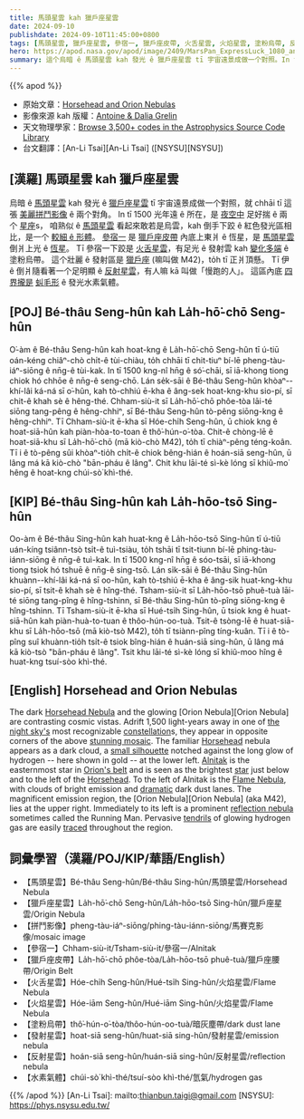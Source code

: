 ```yaml
---
title: 馬頭星雲 kah 獵戶座星雲
date: 2024-09-10
publishdate: 2024-09-10T11:45:00+0800
tags: [馬頭星雲, 獵戶座星雲, 參宿一, 獵戶座皮帶, 火舌星雲, 火焰星雲, 塗粉烏帶, 反射星雲, 發射星雲, M42]
hero: https://apod.nasa.gov/apod/image/2409/MarsPan_ExpressLuck_1080_annotated.jpg
summary: 這个烏暗 ê 馬頭星雲 kah 發光 ê 獵戶座星雲 tī 宇宙遠景成做一个對照。In to̍h 出現 tī 這个予人讚嘆 ê 拼鬥影像 ê 兩个對角。
---
```


{{% apod %}}

- 原始文章：[Horsehead and Orion Nebulas](https://apod.nasa.gov/apod/ap240910.html)
- 影像來源 kah 版權：[Antoine & Dalia Grelin](https://www.galactic-hunter.com/about)
- 天文物理學家：[Browse 3,500+ codes in the Astrophysics Source Code Library](http://ascl.net/)
- 台文翻譯：[An-Li Tsai][An-Li Tsai] ([NSYSU][NSYSU])

## [漢羅] 馬頭星雲 kah 獵戶座星雲
烏暗 ê [馬頭星雲][Horsehead Nebula] kah 發光 ê [獵戶座星雲][Orion Nebula 1] tī 宇宙遠景成做一个對照，就 chhāi tī 這張 [美麗拼鬥影像][stunning mosaic] ê 兩个對角。
In tī 1500 光年遠 ê 所在，是 [夜空中][the night sky's] 足好揣 ê 兩个 [星座][constellation]s，
咱熟似 ê [馬頭星雲][Horsehead 1] 看起來敢若是烏雲，kah 倒手下跤 ê 紅色發光區相比，是一个 [較細 ê 形體][small silhouette]。
[參宿一][Alnitak] 是 [獵戶座皮帶][Orion's belt] 內底上東爿 ê 恆星，是 [馬頭星雲][Horsehead 2] 倒爿上光 ê [恆星][star]。
Tī 參宿一下跤是 [火舌星雲][Flame Nebula]，有足光 ê 發射雲 kah [變化多端][dramatic] ê 塗粉烏帶。
這个壯麗 ê 發射區是 [獵戶座][Orion Nebula 2] (嘛叫做 M42)，to̍h tī 正爿頂懸。
Tī 伊 ê 倒爿隨看著一个足明顯 ê [反射星雲][reflection nebula]，有人嘛 kā 叫做「慢跑的人」。
這區內底 [四界攏是][traced] [虯毛形][tendrils] ê 發光水素氣體。

## [POJ] Bé-thâu Seng-hûn kah La̍h-hō͘-chō Seng-hûn
O͘-àm ê Bé-thâu Seng-hûn kah hoat-kng ê La̍h-hō͘-chō Seng-hûn tī ú-tiū oán-kéng chiâⁿ-chò chi̍t-ê tùi-chiàu, to̍h chhāi tī chit-tiuⁿ bí-lē pheng-tàu-iáⁿ-siōng ê nn̄g-ê tùi-kak.
In tī 1500 kng-nî hn̄g ê só͘-chāi, sī iā-khong tiong chiok hó chhōe ê nn̄g-ê seng-chō.
Lán se̍k-sāi ê Bé-thâu Seng-hûn khòaⁿ--khí-lâi ká-ná sī o͘-hûn, kah tò-chhiú ē-kha ê âng-sek hoat-kng-khu sio-pí, sī chit-ê khah sè ê hêng-thé.
Chham-siù-it sī La̍h-hō͘-chō phôe-tòa lāi-té siōng tang-pêng ê hêng-chhiⁿ, sī Bé-thâu Seng-hûn tò-pêng siōng-kng ê hêng-chhiⁿ.
Tī Chham-siù-it ē-kha sī Hóe-chi̍h Seng-hûn, ū chiok kng ê hoat-siā-hûn kah piàn-hòa-to-toan ê thô͘-hún-o͘-tòa.
Chit-ê chòng-lē ê hoat-siā-khu sī La̍h-hō͘-chō (mā kiò-chò M42), to̍h tī chiàⁿ-pêng téng-koân.
Tī i ê tò-pêng sûi khòaⁿ-tio̍h chi̍t-ê chiok bêng-hián ê hoán-siā seng-hûn, ū lâng má kā kiò-chò "bān-pháu ê lâng".
Chit khu lāi-té sì-kè lóng sī khiû-mo͘ hêng ê hoat-kng chúi-sò͘ khì-thé.

## [KIP] Bé-thâu Sing-hûn kah La̍h-hōo-tsō Sing-hûn
Oo-àm ê Bé-thâu Sing-hûn kah huat-kng ê La̍h-hōo-tsō Sing-hûn tī ú-tiū uán-kíng tsiânn-tsò tsi̍t-ê tuì-tsiàu, to̍h tshāi tī tsit-tiunn bí-lē phing-tàu-iánn-siōng ê nn̄g-ê tuì-kak.
In tī 1500 kng-nî hn̄g ê sóo-tsāi, sī iā-khong tiong tsiok hó tshuē ê nn̄g-ê sing-tsō.
Lán si̍k-sāi ê Bé-thâu Sing-hûn khuànn--khí-lâi ká-ná sī oo-hûn, kah tò-tshiú ē-kha ê âng-sik huat-kng-khu sio-pí, sī tsit-ê khah sè ê hîng-thé.
Tsham-siù-it sī La̍h-hōo-tsō phuê-tuà lāi-té siōng tang-pîng ê hîng-tshinn, sī Bé-thâu Sing-hûn tò-pîng siōng-kng ê hîng-tshinn.
Tī Tsham-siù-it ē-kha sī Hué-tsi̍h Sing-hûn, ū tsiok kng ê huat-siā-hûn kah piàn-huà-to-tuan ê thôo-hún-oo-tuà.
Tsit-ê tsòng-lē ê huat-siā-khu sī La̍h-hōo-tsō (mā kiò-tsò M42), to̍h tī tsiànn-pîng tíng-kuân.
Tī i ê tò-pîng suî khuànn-tio̍h tsi̍t-ê tsiok bîng-hián ê huán-siā sing-hûn, ū lâng má kā kiò-tsò "bān-pháu ê lâng".
Tsit khu lāi-té sì-kè lóng sī khiû-moo hîng ê huat-kng tsuí-sòo khì-thé.

## [English] Horsehead and Orion Nebulas
The dark [Horsehead Nebula][Horsehead Nebula] and the glowing [Orion Nebula][Orion Nebula] are contrasting cosmic vistas.
Adrift 1,500 light-years away in one of [the night sky's][the night sky's] most recognizable [constellation][constellation]s, they appear in opposite corners of the above [stunning mosaic][stunning mosaic].
The familiar [Horsehead][Horsehead 1] nebula appears as a dark cloud, a [small silhouette][small silhouette] notched against the long glow of hydrogen -- here shown in gold -- at the lower left.
[Alnitak][Alnitak] is the easternmost star in [Orion's belt][Orion's belt] and is seen as the brightest [star][star] just below and to the left of the [Horsehead][Horsehead 2].
To the left of Alnitak is the [Flame Nebula][Flame Nebula], with clouds of bright emission and [dramatic][dramatic] dark dust lanes.
The magnificent emission region, the [Orion Nebula][Orion Nebula] (aka M42), lies at the upper right.
Immediately to its left is a prominent [reflection nebula][reflection nebula] sometimes called the Running Man.
Pervasive [tendrils][tendrils] of glowing hydrogen gas are easily [traced][traced] throughout the region.

## 詞彙學習（漢羅/POJ/KIP/華語/English）
- 【馬頭星雲】Bé-thâu Seng-hûn/Bé-thâu Sing-hûn/馬頭星雲/Horsehead Nebula
- 【獵戶座星雲】La̍h-hō͘-chō Seng-hûn/La̍h-hōo-tsō Sing-hûn/獵戶座星雲/Origin Nebula
- 【拼鬥影像】pheng-tàu-iáⁿ-siōng/phing-tàu-iánn-siōng/馬賽克影像/mosaic image
- 【參宿一】Chham-siù-it/Tsham-siù-it/參宿一/Alnitak
- 【獵戶座皮帶】La̍h-hō͘-chō phôe-tòa/La̍h-hōo-tsō phuê-tuà/獵戶座腰帶/Origin Belt
- 【火舌星雲】Hóe-chi̍h Seng-hûn/Hué-tsi̍h Sing-hûn/火焰星雲/Flame Nebula
- 【火焰星雲】Hóe-iām Seng-hûn/Hué-iām Sing-hûn/火焰星雲/Flame Nebula
- 【塗粉烏帶】thô͘-hún-o͘-tòa/thôo-hún-oo-tuà/暗灰塵帶/dark dust lane
- 【發射星雲】hoat-siā seng-hûn/huat-siā sing-hûn/發射星雲/emission nebula
- 【反射星雲】hoán-siā seng-hûn/huán-siā sing-hûn/反射星雲/reflection nebula
- 【水素氣體】chúi-sò͘ khì-thé/tsuí-sòo khì-thé/氫氣/hydrogen gas

{{% /apod %}}
[An-Li Tsai]: mailto:thianbun.taigi@gmail.com
[NSYSU]: https://phys.nsysu.edu.tw/

[copyright]: https://apod.nasa.gov/apod/fap/lib/about_apod.html#srapply
[License3]: https://creativecommons.org/licenses/by/3.0/
[License2]:https://creativecommons.org/licenses/by-nc-nd/2.0/

[Horsehead Nebula]:https://apod.nasa.gov/apod/ap231120.html
[Orion Nebula 1]:https://apod.nasa.gov/apod/ap191030.html
[the night sky's]:https://apod.nasa.gov/apod/ap220416.html
[constellation]:https://en.wikipedia.org/wiki/Constellation
[stunning mosaic]:https://www.galactic-hunter.com/post/ic-434-the-horsehead-flame-nebulae
[Horsehead 1]:https://en.wikipedia.org/wiki/Horsehead_Nebula
[small silhouette]:https://i.redd.it/9lmbxkkm9bm41.jpg
[Alnitak]:https://www.gb.nrao.edu/~rmaddale/Education/OrionTourCenter/belt.html
[Orion's belt]:https://apod.nasa.gov/apod/ap090210.html
[star]:https://science.nasa.gov/universe/stars/
[Horsehead 2]:https://www.liveabout.com/horse-head-drawing-step-by-step-tutorial-1123322
[Flame Nebula]:https://apod.nasa.gov/apod/ap221229.html
[dramatic]:https://apod.nasa.gov/apod/ap090929.html
[Orion Nebula 2]:https://en.wikipedia.org/wiki/Orion_nebula
[reflection nebula]:http://antwrp.gsfc.nasa.gov/apod/reflection_nebulae.html
[tendrils]:https://apod.nasa.gov/apod/ap090224.html
[traced]:https://youtu.be/-PQpNb_yJVE
